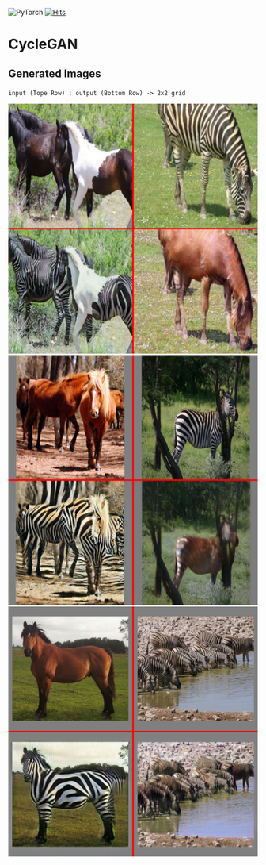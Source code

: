 <img alt="PyTorch" src="https://img.shields.io/badge/PyTorch%20-%23EE4C2C.svg?&style=for-the-badge&logo=PyTorch&logoColor=white" />  [![Hits](https://hits.seeyoufarm.com/api/count/incr/badge.svg?url=https%3A%2F%2Fgithub.com%2FMr-TalhaIlyas%2FCycleGAN&count_bg=%233DB1C8&title_bg=%23555555&icon=&icon_color=%23E7E7E7&title=hits&edge_flat=false)](https://hits.seeyoufarm.com)

# CycleGAN

## Generated Images 

`input (Tope Row) : output (Bottom Row) -> 2x2 grid`

![alt text](https://github.com/Mr-TalhaIlyas/CycleGAN/blob/master/screens/op%20(3).png)
![alt text](https://github.com/Mr-TalhaIlyas/CycleGAN/blob/master/screens/op%20(2).png)
![alt text](https://github.com/Mr-TalhaIlyas/CycleGAN/blob/master/screens/op%20(1).png)
